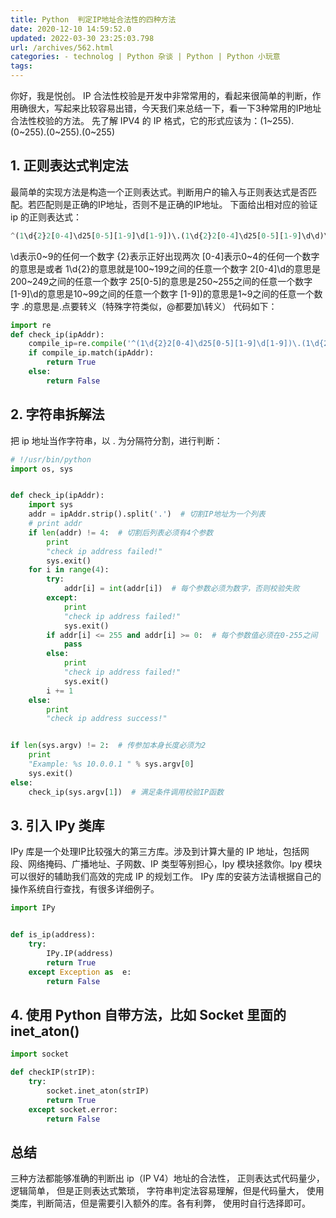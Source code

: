 ```yaml
---
title: Python  判定IP地址合法性的四种方法
date: 2020-12-10 14:59:52.0
updated: 2022-03-30 23:25:03.798
url: /archives/562.html
categories: - technolog | Python 杂谈 | Python | Python 小玩意
tags: 
---
```




你好，我是悦创。 IP 合法性校验是开发中非常常用的，看起来很简单的判断，作用确很大，写起来比较容易出错，今天我们来总结一下，看一下3种常用的IP地址合法性校验的方法。 先了解 IPV4 的 IP 格式，它的形式应该为：(1~255).(0~255).(0~255).(0~255)

## 1\. 正则表达式判定法

最简单的实现方法是构造一个正则表达式。判断用户的输入与正则表达式是否匹配。若匹配则是正确的IP地址，否则不是正确的IP地址。 下面给出相对应的验证 ip 的正则表达式：

```python
^(1\d{2}2[0-4]\d25[0-5][1-9]\d[1-9])\.(1\d{2}2[0-4]\d25[0-5][1-9]\d\d)\.(1\d{2}2[0-4]\d25[0-5][1-9]\d\d)\.(1\d{2}2[0-4]\d25[0-5][1-9]\d\d)$
```

\\d表示0~9的任何一个数字 {2}表示正好出现两次 \[0-4\]表示0~4的任何一个数字 的意思是或者 1\\d{2}的意思就是100~199之间的任意一个数字 2\[0-4\]\\d的意思是200~249之间的任意一个数字 25\[0-5\]的意思是250~255之间的任意一个数字 \[1-9\]\\d的意思是10~99之间的任意一个数字 \[1-9\])的意思是1~9之间的任意一个数字 .的意思是.点要转义（特殊字符类似，@都要加\\转义） 代码如下：

```python
import re
def check_ip(ipAddr):
    compile_ip=re.compile('^(1\d{2}2[0-4]\d25[0-5][1-9]\d[1-9])\.(1\d{2}2[0-4]\d25[0-5][1-9]\d\d)\.(1\d{2}2[0-4]\d25[0-5][1-9]\d\d)\.(1\d{2}2[0-4]\d25[0-5][1-9]\d\d)$')
    if compile_ip.match(ipAddr):
        return True
    else:
        return False
```

## 2\. 字符串拆解法

把 ip 地址当作字符串，以 . 为分隔符分割，进行判断：

```python
# !/usr/bin/python
import os, sys


def check_ip(ipAddr):
    import sys
    addr = ipAddr.strip().split('.')  # 切割IP地址为一个列表
    # print addr
    if len(addr) != 4:  # 切割后列表必须有4个参数
        print
        "check ip address failed!"
        sys.exit()
    for i in range(4):
        try:
            addr[i] = int(addr[i])  # 每个参数必须为数字，否则校验失败
        except:
            print
            "check ip address failed!"
            sys.exit()
        if addr[i] <= 255 and addr[i] >= 0:  # 每个参数值必须在0-255之间
            pass
        else:
            print
            "check ip address failed!"
            sys.exit()
        i += 1
    else:
        print
        "check ip address success!"


if len(sys.argv) != 2:  # 传参加本身长度必须为2
    print
    "Example: %s 10.0.0.1 " % sys.argv[0]
    sys.exit()
else:
    check_ip(sys.argv[1])  # 满足条件调用校验IP函数
```

## 3\. 引入 IPy 类库

IPy 库是一个处理IP比较强大的第三方库。涉及到计算大量的 IP 地址，包括网段、网络掩码、广播地址、子网数、IP 类型等别担心，Ipy 模块拯救你。Ipy 模块可以很好的辅助我们高效的完成 IP 的规划工作。 IPy 库的安装方法请根据自己的操作系统自行查找，有很多详细例子。

```python
import IPy


def is_ip(address):
    try:
        IPy.IP(address)
        return True
    except Exception as  e:
        return False
```

## 4\. 使用 Python 自带方法，比如 Socket 里面的 inet\_aton()

```python
import socket

def checkIP(strIP):
    try:
        socket.inet_aton(strIP)
        return True
    except socket.error:
        return False
```

## 总结

三种方法都能够准确的判断出 ip（IP V4）地址的合法性， 正则表达式代码量少， 逻辑简单， 但是正则表达式繁琐， 字符串判定法容易理解，但是代码量大， 使用类库，判断简洁，但是需要引入额外的库。各有利弊， 使用时自行选择即可。